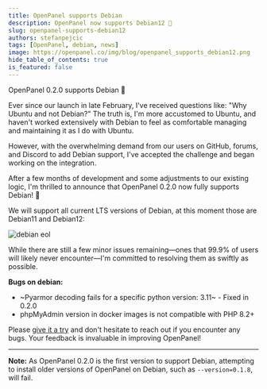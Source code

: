 ```yaml
---
title: OpenPanel supports Debian
description: OpenPanel now supports Debian12 🎉
slug: openpanel-supports-debian12
authors: stefanpejcic
tags: [OpenPanel, debian, news]
image: https://openpanel.co/img/blog/openpanel_supports_debian12.png
hide_table_of_contents: true
is_featured: false
---
```


OpenPanel 0.2.0 supports Debian 🚀

<!--truncate-->

Ever since our launch in late February, I've received questions like: "Why Ubuntu and not Debian?" The truth is, I'm more accustomed to Ubuntu, and haven't worked extensively with Debian to feel as comfortable managing and maintaining it as I do with Ubuntu.

However, with the overwhelming demand from our users on GitHub, forums, and Discord to add Debian support, I've accepted the challenge and began working on the integration.

After a few months of development and some adjustments to our existing logic, I'm thrilled to announce that OpenPanel 0.2.0 now fully supports Debian! 🎉

We will support all current LTS versions of Debian, at this moment those are Debian11 and Debian12:

![debian eol](https://i.postimg.cc/6qYhDh6k/image.png)


While there are still a few minor issues remaining—ones that 99.9% of users will likely never encounter—I'm committed to resolving them as swiftly as possible.

**Bugs on debian:**
- ~Pyarmor decoding fails for a specific python version: 3.11~ - Fixed in 0.2.0
- phpMyAdmin version in docker images is not compatible with PHP 8.2+

Please [give it a try](https://openpanel.co/install) and don't hesitate to reach out if you encounter any bugs. Your feedback is invaluable in improving OpenPanel!

---

**Note:** As OpenPanel 0.2.0 is the first version to support Debian, attempting to install older versions of OpenPanel on Debian, such as `--version=0.1.8`, will fail.
